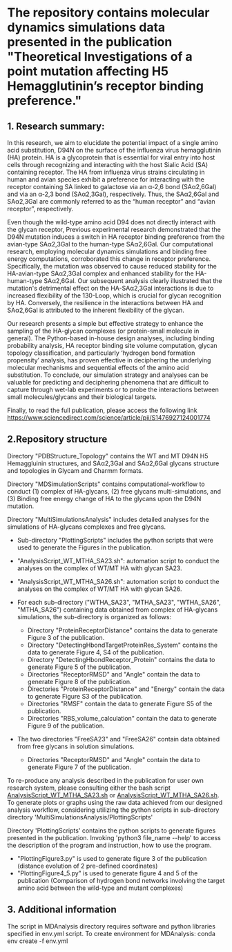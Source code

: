 # The repository contains molecular dynamics simulations data presented in the publication "Theoretical Investigations of a point mutation affecting H5 Hemagglutinin’s receptor binding preference."

## 1. Research summary:
 In this research, we aim to elucidate the potential impact of a single amino acid substitution, D94N on the surface of the influenza virus hemagglutinin (HA) protein. HA is a glycoprotein that is essential for viral entry into host cells through recognizing and interacting with the host Sialic Acid (SA) containing receptor. The HA from influenza virus strains circulating in human and avian species exhibit a preference for interacting with the receptor containing SA linked to galactose via an α-2,6 bond (SAα2,6Gal) and via an α-2,3 bond (SAα2,3Gal), respectively. Thus, the SAα2,6Gal and SAα2,3Gal are commonly referred to as the “human receptor” and “avian receptor”, respectively. 
 
 Even though the wild-type amino acid D94 does not directly interact with the glycan receptor, Previous experimental research demonstrated that the D94N mutation induces a switch in HA receptor binding preference from the avian-type SAα2,3Gal to the human-type SAα2,6Gal. Our computational research, employing molecular dynamics simulations and binding free energy computations, corroborated this change in receptor preference. Specifically, the mutation was observed to cause reduced stability for the HA-avian-type SAα2,3Gal complex and enhanced stability for the HA-human-type SAα2,6Gal. Our subsequent analysis clearly illustrated that the mutation's detrimental effect on the HA-SAα2,3Gal interactions is due to increased flexibility of the 130-Loop, which is crucial for glycan recognition by HA. Conversely, the resilience in the interactions between HA and SAα2,6Gal is attributed to the inherent flexibility of the glycan.
 
 Our research presents a simple but effective strategy to enhance the sampling of the HA-glycan complexes (or protein-small molecule in general). The Python-based in-house design analyses, including binding probability analysis, HA receptor binding site volume computation, glycan topology classification, and particularly ‘hydrogen bond formation propensity’ analysis, has proven effective in deciphering the underlying molecular mechanisms and sequential effects of the amino acid substitution. To conclude, our simulation strategy and analyses can be valuable for predicting and deciphering phenomena that are difficult to capture through wet-lab experiments or to probe the interactions between small molecules/glycans and their biological targets. 
 
 Finally, to read the full publication, please access the following link https://www.sciencedirect.com/science/article/pii/S1476927124001774

## 2.Repository structure

Directory "PDBStructure_Topology" contains the WT and MT D94N H5 Hemaggluinin structures, and SAα2,3Gal and SAα2,6Gal glycans structure and topologies in Glycam and Charmm formats.

Directory "MDSimulationScripts" contains computational-workflow to conduct (1) complex of HA-glycans, (2) free glycans multi-simulations, and (3) Binding free energy change of HA to the glycans upon the D94N mutation.
		
Directory "MultiSimulationsAnalysis" includes detailed analyses for the simulations of HA-glycans complexes and free glycans.


- Sub-directory "PlottingScripts" includes the python scripts that were used to generate the Figures in the publication.


- "AnalysisScript_WT_MTHA_SA23.sh": automation script to conduct the analyses on the complex of WT/MT HA with glycan SA23.


- "AnalysisScript_WT_MTHA_SA26.sh": automation script to conduct the analyses on the complex of WT/MT HA with glycan SA26.


- For each sub-directory ("WTHA_SA23", "MTHA_SA23", "WTHA_SA26", "MTHA_SA26") containing data obtained from complex of HA-glycans simulations, the sub-directory is organized as follows:
    - Directory "ProteinReceptorDistance" contains the data to generate Figure 3 of the publication.
    - Directory "DetectingHbondTargetProteinRes_System" contains the data to generate Figure 4, S4 of the publication.
    - Directory "DetectingHbondReceptor_Protein" contains the data to generate Figure 5 of the publication.
    - Directories "ReceptorRMSD" and "Angle" contain the data to generate Figure 8 of the publication.
    - Directories "ProteinReceptorDistance" and "Energy" contain the data to generate Figure S3 of the publication.
    - Directories "RMSF" contain the data to generate Figure S5 of the publication.
    - Directories "RBS_volume_calculation" contain the data to generate Figure 9 of the publication.


- The two directories "FreeSA23" and "FreeSA26" contain data obtained from free glycans in solution simulations.
  - Directories "ReceptorRMSD" and "Angle" contain the data to generate Figure 7 of the publication.


To re-produce any analysis described in the publication for user own research system, please consulting either the bash script [AnalysisScript_WT_MTHA_SA23.sh](https://github.com/quocbaongo/Protein_glycan_binding_research/blob/main/MultiSimulationsAnalysis/AnalysisScript_WT_MTHA_SA23.sh) or [AnalysisScript_WT_MTHA_SA26.sh](https://github.com/quocbaongo/Protein_glycan_binding_research/blob/main/MultiSimulationsAnalysis/AnalysisScript_WT_MTHA_SA26.sh). To generate plots or graphs using the raw data achieved from our designed analysis workflow, considering utilizing the python scripts in sub-directory directory 'MultiSimulationsAnalysis/PlottingScripts'


Directory 'PlottingScripts' contains the python scripts to generate figures presented in the publication. Invoking 'python3 file_name --help' to access the description of the program and instruction, how to use the program.

- "PlottingFigure3.py" is used to generate figure 3 of the publication (distance evolution of 2 pre-defined coordinates)
- "PlottingFigure4_5.py" is used to generate figure 4 and 5 of the publication (Comparison of hydrogen bond networks involving the target amino acid between the wild-type and mutant complexes)


## 3. Additional information

The script in MDAnalysis directory requires software and python libraries specified in env.yml script.
To create environment for MDAnalysis: conda env create -f env.yml
